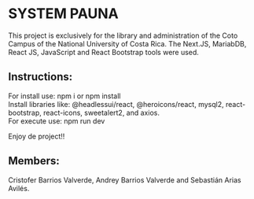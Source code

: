 # SYSTEM PAUNA
This project is exclusively for the library and administration of the Coto Campus of the National University of Costa Rica.
The Next.JS, MariabDB, React JS, JavaScript and React Bootstrap tools were used.

## Instructions:
For install use: npm i or npm install  <br />
Install libraries like: @headlessui/react, @heroicons/react, mysql2, react-bootstrap, react-icons, sweetalert2, and axios. <br />
For execute use: npm run dev 

Enjoy de project!!

## Members:
Cristofer Barrios Valverde, Andrey Barrios Valverde and Sebastián Arias Avilés.
